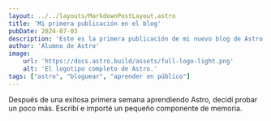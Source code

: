 ```yaml
---
layout: ../../layouts/MarkdownPostLayout.astro
title: 'Mi primera publicación en el blog'
pubDate: 2024-07-03
description: 'Este es la primera publicación de mi nuevo blog de Astro.'
author: 'Alumno de Astro'
image:
    url: 'https://docs.astro.build/assets/full-logo-light.png'
    alt: 'El logotipo completo de Astro.'
tags: ["astro", "bloguear", "aprender en público"]
---
```

Después de una exitosa primera semana aprendiendo Astro, decidí probar un poco más. Escribí e importé un pequeño componente de memoria.
